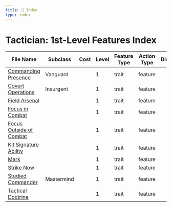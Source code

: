 ```yaml
---
title: 📑 Index
type: index
---
```


# Tactician: 1st-Level Features Index

| File Name                                                   | Subclass   | Cost | Level | Feature Type | Action Type | Distance | Target |
| ----------------------------------------------------------- | ---------- | ---- | ----- | ------------ | ----------- | -------- | ------ |
| [Commanding Presence](../Commanding%20Presence)             | Vanguard   |      | 1     | trait        | feature     |          |        |
| [Covert Operations](../Covert%20Operations)                 | Insurgent  |      | 1     | trait        | feature     |          |        |
| [Field Arsenal](../Field%20Arsenal)                         |            |      | 1     | trait        | feature     |          |        |
| [Focus in Combat](../Focus%20in%20Combat)                   |            |      | 1     | trait        | feature     |          |        |
| [Focus Outside of Combat](../Focus%20Outside%20of%20Combat) |            |      | 1     | trait        | feature     |          |        |
| [Kit Signature Ability](../Kit%20Signature%20Ability)       |            |      | 1     | trait        | feature     |          |        |
| [Mark](../Mark)                                             |            |      | 1     | trait        | feature     |          |        |
| [Strike Now](../Strike%20Now)                               |            |      | 1     | trait        | feature     |          |        |
| [Studied Commander](../Studied%20Commander)                 | Mastermind |      | 1     | trait        | feature     |          |        |
| [Tactical Doctrine](../Tactical%20Doctrine)                 |            |      | 1     | trait        | feature     |          |        |
